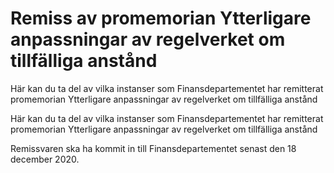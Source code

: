 # Remiss av promemorian Ytterligare anpassningar av regelverket om tillfälliga anstånd

Här kan du ta del av vilka instanser som Finansdepartementet har remitterat promemorian Ytterligare anpassningar av regelverket om tillfälliga anstånd

Här kan du ta del av vilka instanser som Finansdepartementet har remitterat promemorian Ytterligare anpassningar av regelverket om tillfälliga anstånd

Remissvaren ska ha kommit in till Finansdepartementet senast den 18 december 2020.
